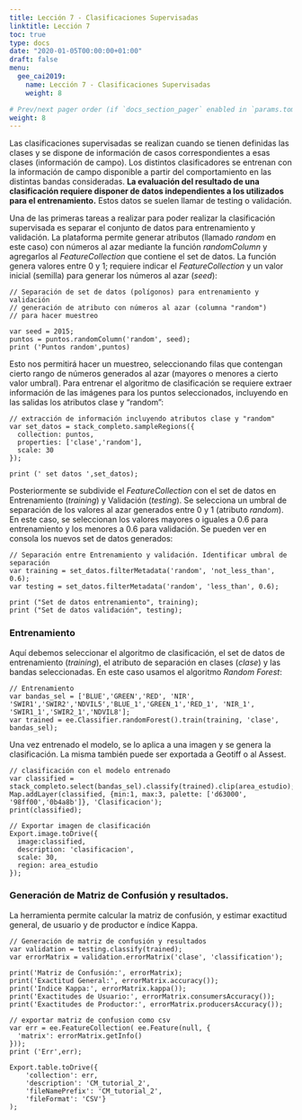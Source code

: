 ```yaml
---
title: Lección 7 - Clasificaciones Supervisadas
linktitle: Lección 7 
toc: true
type: docs
date: "2020-01-05T00:00:00+01:00"
draft: false
menu:
  gee_cai2019:
    name: Lección 7 - Clasificaciones Supervisadas
    weight: 8

# Prev/next pager order (if `docs_section_pager` enabled in `params.toml`)
weight: 8
---
```


Las clasificaciones supervisadas se realizan cuando se tienen definidas las clases y se dispone  de información de casos correspondientes a esas clases (información de campo). Los distintos clasificadores se entrenan con la información de campo disponible a partir del comportamiento en las distintas bandas consideradas. **La evaluación del resultado de una clasificación requiere disponer de datos independientes a los utilizados para el entrenamiento.** Estos datos se suelen llamar de testing o validación.

Una de las primeras tareas a realizar para poder realizar la clasificación supervisada es separar el conjunto de datos para entrenamiento y validación. La plataforma permite generar atributos (llamado _random_ en este caso) con números al azar mediante la función _randomColumn_ y agregarlos al _FeatureCollection_ que contiene el set de datos. La función genera valores entre 0 y 1; requiere indicar el _FeatureCollection_ y un valor inicial (semilla) para generar los números al azar (_seed_):

```{js}
// Separación de set de datos (polígonos) para entrenamiento y validación
// generación de atributo con números al azar (columna "random")
// para hacer muestreo

var seed = 2015;
puntos = puntos.randomColumn('random', seed);
print ('Puntos random',puntos)
```

Esto nos permitirá hacer un muestreo, seleccionando filas que contengan cierto rango de números generados al azar (mayores o menores a cierto valor umbral). Para entrenar el algoritmo de clasificación se requiere extraer información de las imágenes para los puntos seleccionados, incluyendo en las salidas los atributos clase y “random”:

```{js}
// extracción de información incluyendo atributos clase y "random"
var set_datos = stack_completo.sampleRegions({
  collection: puntos,
  properties: ['clase','random'],
  scale: 30
});

print (' set datos ',set_datos);
```

Posteriormente se subdivide el _FeatureCollection_ con el set de datos en Entrenamiento (_training_) y Validación (_testing_). Se selecciona un umbral de separación de los valores al azar generados entre 0 y 1 (atributo _random_). En este caso, se seleccionan los valores mayores o iguales a 0.6 para entrenamiento y los menores a 0.6 para validación. Se pueden ver en consola los nuevos set de datos generados:

```{js} 
// Separación entre Entrenamiento y validación. Identificar umbral de separación
var training = set_datos.filterMetadata('random', 'not_less_than', 0.6);
var testing = set_datos.filterMetadata('random', 'less_than', 0.6);

print ("Set de datos entrenamiento", training);
print ("Set de datos validación", testing);

```

### Entrenamiento

Aquí debemos seleccionar el algoritmo de clasificación, el set de datos de entrenamiento (_training_), el atributo de separación en clases (_clase_) y las bandas seleccionadas. En este caso usamos el algoritmo _Random Forest_:

```{js}
// Entrenamiento
var bandas_sel = ['BLUE','GREEN','RED', 'NIR', 'SWIR1','SWIR2','NDVIL5','BLUE_1','GREEN_1','RED_1', 'NIR_1', 'SWIR1_1','SWIR2_1','NDVIL8'];
var trained = ee.Classifier.randomForest().train(training, 'clase', bandas_sel);
```

Una vez entrenado el modelo, se lo aplica a una imagen y se genera la clasificación. La misma también puede ser exportada a Geotiff o al Assest.

```{js}
// clasificación con el modelo entrenado
var classified = stack_completo.select(bandas_sel).classify(trained).clip(area_estudio);
Map.addLayer(classified, {min:1, max:3, palette: ['d63000', '98ff00','0b4a8b']}, 'Clasificacion');
print(classified);

// Exportar imagen de clasificación
Export.image.toDrive({
  image:classified,
  description: 'clasificacion',
  scale: 30,
  region: area_estudio
});
```
### Generación de Matriz de Confusión y resultados. 

La herramienta permite calcular la matriz de confusión, y estimar exactitud general, de usuario y de productor e índice Kappa.

```{js}
// Generación de matriz de confusión y resultados
var validation = testing.classify(trained);
var errorMatrix = validation.errorMatrix('clase', 'classification');

print('Matriz de Confusión:', errorMatrix);
print('Exactitud General:', errorMatrix.accuracy());
print('Indice Kappa:', errorMatrix.kappa());
print('Exactitudes de Usuario:', errorMatrix.consumersAccuracy());
print('Exactitudes de Productor:', errorMatrix.producersAccuracy());

// exportar matriz de confusion como csv
var err = ee.FeatureCollection( ee.Feature(null, {
  'matrix': errorMatrix.getInfo()
}));
print ('Err',err);

Export.table.toDrive({
	'collection': err,
	'description': 'CM_tutorial_2',
	'fileNamePrefix': 'CM_tutorial_2',
	'fileFormat': 'CSV'}
);
```

